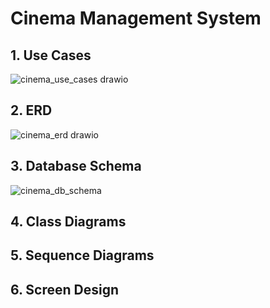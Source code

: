# Cinema Management System

## 1. Use Cases

![cinema_use_cases drawio](https://github.com/leonghia/aptech/assets/112583996/cffd6f20-8690-4511-89cd-076d660294b9)

## 2. ERD

![cinema_erd drawio](https://github.com/leonghia/aptech/assets/112583996/62513498-e560-439d-b554-f337f18d3c61)

## 3. Database Schema

![cinema_db_schema](https://github.com/leonghia/aptech/assets/112583996/9aac3d2c-d639-48a2-902b-34a8789486ba)

## 4. Class Diagrams

## 5. Sequence Diagrams

## 6. Screen Design
